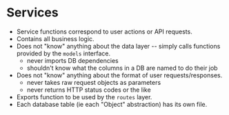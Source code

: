 # Services

* Service functions correspond to user actions or API requests.
* Contains all business logic.
* Does not "know" anything about the data layer -- simply calls functions provided by the `models` interface.
  * never imports DB dependencies
  * shouldn't know what the columns in a DB are named to do their job
* Does not "know" anything about the format of user requests/responses.
  * never takes raw request objects as parameters
  * never returns HTTP status codes or the like
* Exports function to be used by the `routes` layer.
* Each database table (ie each "Object" abstraction) has its own file.
